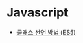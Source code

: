 ﻿# Javascript
- [클래스 선언 방법 (ES5)](https://github.com/che-free/dev-note/blob/main/Javascript/%ED%81%B4%EB%9E%98%EC%8A%A4%20%EC%84%A0%EC%96%B8%20%EB%B0%A9%EB%B2%95%20(ES5).md)


